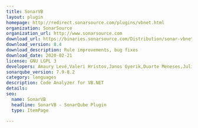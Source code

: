 ```yaml
---
title: SonarVB
layout: plugin
homepage: http://redirect.sonarsource.com/plugins/vbnet.html
organization: SonarSource
organization_url: http://www.sonarsource.com
download_url: https://binaries.sonarsource.com/Distribution/sonar-vbnet-plugin/sonar-vbnet-plugin-8.4.0.15306.jar
download_version: 8.4
download_description: Rule improvements, bug fixes
download_date: 2020-02-21
license: GNU LGPL 3
developers: Amaury Levé,Valeri Hristov,Janos Gyerik,Duarte Meneses,Julien Henry
sonarqube_version: 7.9-8.2
category: languages
description: Code Analyzer for VB.NET
details: 
seo: 
  name: SonarVB
  headline: SonarVB - SonarQube Plugin
  type: ItemPage

---
```

